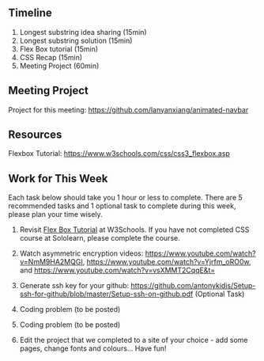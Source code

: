 ## Timeline
1. Longest substring idea sharing (15min)
2. Longest substring solution (15min)
3. Flex Box tutorial (15min)
4. CSS Recap (15min)
5. Meeting Project (60min)

## Meeting Project
Project for this meeting: https://github.com/lanyanxiang/animated-navbar

## Resources
Flexbox Tutorial: https://www.w3schools.com/css/css3_flexbox.asp

## Work for This Week
Each task below should take you 1 hour or less to complete. There are 5 recommended tasks and 1 optional task to complete during this week, please plan your time wisely.

1. Revisit [Flex Box Tutorial](https://www.w3schools.com/css/css3_flexbox.asp) at W3Schools. If you have not completed CSS course at Sololearn, please complete the course.

2. Watch asymmetric encryption videos: https://www.youtube.com/watch?v=NmM9HA2MQGI, https://www.youtube.com/watch?v=Yjrfm_oRO0w, and https://www.youtube.com/watch?v=vsXMMT2CqqE&t=

3. Generate ssh key for your github: https://github.com/antonykidis/Setup-ssh-for-github/blob/master/Setup-ssh-on-github.pdf (Optional Task)

4. Coding problem (to be posted)

5. Coding problem (to be posted)

6. Edit the project that we completed to a site of your choice - add some pages, change fonts and colours... Have fun!
